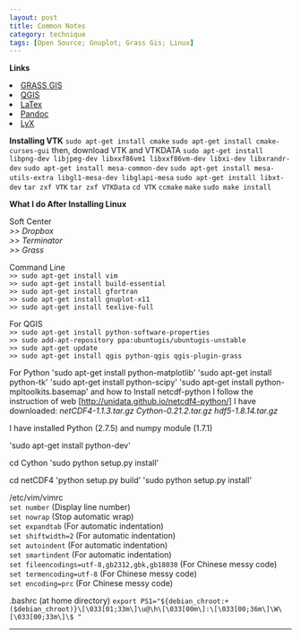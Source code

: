```yaml
---
layout: post
title: Common Notes
category: technique
tags: [Open Source; Gnuplot; Grass Gis; Linux]
---
```


**Links**

<li> <a href="https://grass.osgeo.org/" target="_blank">GRASS GIS</a> </li>
<li> <a href="http://www.qgis.org/en/site/" target="_blank">QGIS</a> </li>
<li> <a href="https://www.latex-project.org/" target="_blank">LaTex</a> </li>
<li> <a href="http://pandoc.org/" target="_blank">Pandoc</a> </li>
<li> <a href="https://www.lyx.org/" target="_blank">LyX</a> </li>

**Installing VTK**
`sudo apt-get install cmake`
`sudo apt-get install cmake-curses-gui`
then, download VTK and VTKDATA
`sudo apt-get install libpng-dev libjpeg-dev libxxf86vm1 libxxf86vm-dev libxi-dev libxrandr-dev`
`sudo apt-get install mesa-common-dev`
`sudo apt-get install mesa-utils-extra libgl1-mesa-dev libglapi-mesa`
`sudo apt-get install libxt-dev`
`tar zxf VTK`
`tar zxf VTKData`
`cd VTK`
`ccmake`
`make`
`sudo make install`

**What I do After Installing Linux**

Soft Center  
*>> Dropbox*  
*>> Terminator*  
*>> Grass*  

Command Line  
`>> sudo apt-get install vim`  
`>> sudo apt-get install build-essential`  
`>> sudo apt-get install gfortran`  
`>> sudo apt-get install gnuplot-x11`   
`>> sudo apt-get install texlive-full`  

For QGIS  
`>> sudo apt-get install python-software-properties`   
`>> sudo add-apt-repository ppa:ubuntugis/ubuntugis-unstable`  
`>> sudo apt-get update`  
`>> sudo apt-get install qgis python-qgis qgis-plugin-grass`  

For Python
'sudo apt-get install python-matplotlib'
'sudo apt-get install python-tk'
'sudo apt-get install python-scipy'
'sudo apt-get install python-mpltoolkits.basemap'
and how to Install netcdf-python
I follow the instruction of web [http://unidata.github.io/netcdf4-python/]
I have downloaded:
*netCDF4-1.1.3.tar.gz*
*Cython-0.21.2.tar.gz*
*hdf5-1.8.14.tar.gz*

I have installed Python (2.7.5) and numpy module (1.7.1)

'sudo apt-get install python-dev'

cd Cython
'sudo python setup.py install'

cd netCDF4
'python setup.py build'
'sudo python setup.py install'

 /etc/vim/vimrc  
`set number` (Display line number)   
`set nowrap` (Stop automatic wrap)  
`set expandtab` (For automatic indentation)  
`set shiftwidth=2` (For automatic indentation)  
`set autoindent` (For automatic indentation)   
`set smartindent` (For automatic indentation)  
`set fileencodings=utf-8,gb2312,gbk,gb18030` (For Chinese messy code)  
`set termencoding=utf-8` (For Chinese messy code)    
`set encoding=prc` (For Chinese messy code)    


.bashrc (at home directory)
`export PS1="${debian_chroot:+($debian_chroot)}\[\033[01;33m\]\u@\h\[\033[00m\]:\[\033[00;36m\]\W\[\033[00;33m\]\$ "`


---
